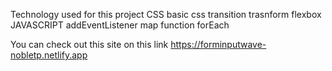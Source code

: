 Technology used for this project
CSS
basic css
transition
trasnform
flexbox
JAVASCRIPT
addEventListener
map function
forEach

You can check out this site on this link https://forminputwave-nobletp.netlify.app
